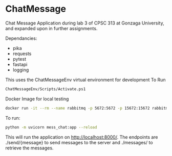 # ChatMessage
Chat Message Application during lab 3 of CPSC 313 at Gonzaga University, and expanded upon in further assignments.

Dependancies:
* pika
* requests
* pytest
* fastapi
* logging

This uses the ChatMessageEnv virtual environment for development
To Run
```bash
ChatMessageEnv/Scripts/Activate.ps1
```

Docker Image for local testing

```bash
docker run -it --rm --name rabbitmq -p 5672:5672 -p 15672:15672 rabbitmq:3-management
```

To run:

```bash
python -m uvicorn mess_chat:app --reload
```

This will run the application on <http://localhost:8000/>. The endpoints are ./send/{message} to send messages to the server and ./messages/ to retrieve the messages.
